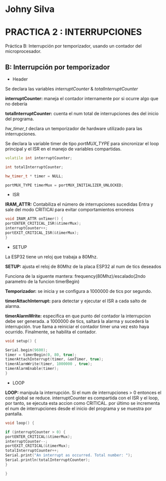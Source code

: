 # Johny Silva
# PRACTICA 2  : INTERRUPCIONES

Práctica B: Interrupción por temporizador, usando un contador del microprocesador. 

## B: Interrupción por temporizador

* Header

Se declara las variables *interruptCounter* & *totalInterruptCounter*

**interruptCounter:** maneja el contador internamente por si ocurre algo que no debería

**totalInterruptCounter:** cuenta el num total de interrupciones des del inicio del programa.

*hw_timer_t* declara un temporizador de hardware utilizado para las interrupciones.

Se declara la variable timer de tipo *portMUX_TYPE* para sincronizar el loop principal y el ISR en el manejo de variables compartidas. 

```cpp
volatile int interruptCounter;

int totalInterruptCounter;

hw_timer_t * timer = NULL;

portMUX_TYPE timerMux = portMUX_INITIALIZER_UNLOCKED;
```

* ISR 

**IRAM_ATTR:** Contabiliza el número de interrupciones sucedidas
Entra y sale del modo CRITICAl para evitar comportamientos erroneos


```cpp
void IRAM_ATTR onTimer() {
portENTER_CRITICAL_ISR(&timerMux);
interruptCounter++;
portEXIT_CRITICAL_ISR(&timerMux);
}
```

* SETUP

La ESP32 tiene un reloj que trabaja a 80Mhz.

**SETUP:** ajusta el reloj de 80Mhz de la placa ESP32 al num de tics deseados

Funciona de la siguente mantera: frequency(80Mhz)/escalado(2ndo parametro de la funcion timerBegin)

**Temporizador:** se inicia y se configura a 1000000 de tics por segundo.

**timerAttachInterrupt:** para detectar y ejecutar el ISR a cada salto de alarma.

**timerAlarmWrite:** especifica en que punto del contador la interrupcion debe ser generada.
a 1000000 de tics, saltará la alarma y sucederá la interrupción.
true llama a reiniciar el contador timer una vez esto haya ocurrido.
Finalmente, se habilita el contador.

```cpp
void setup() {

Serial.begin(9600);
timer = timerBegin(0, 80, true);
timerAttachInterrupt(timer, &onTimer, true);
timerAlarmWrite(timer, 1000000 , true);
timerAlarmEnable(timer);
}
```

* LOOP

**LOOP:** manipula la interrupción. 
Si el num de interrupciones > 0 entonces el cont global se reduce.
interruptCounter es compartida con el ISR y el loop, por tanto, se ejecuta esta accion como CRITICAL.
por último se incrementa el num de interrupciones desde el inicio del programa y se muestra por pantalla.


```cpp
void loop() {

if (interruptCounter > 0) {
portENTER_CRITICAL(&timerMux);
interruptCounter--;
portEXIT_CRITICAL(&timerMux);
totalInterruptCounter++;
Serial.print("An interrupt as occurred. Total number: ");
Serial.println(totalInterruptCounter);
}

}
```
